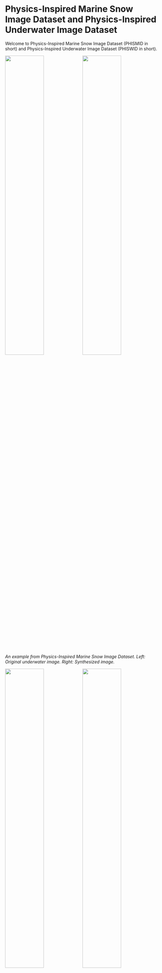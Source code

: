# Physics-Inspired Marine Snow Image Dataset and Physics-Inspired Underwater Image Dataset
Welcome to Physics-Inspired Marine Snow Image Dataset (PHISMID in short) and Physics-Inspired Underwater Image Dataset (PHISWID in short).

<img src="img/PHISMID/1water.png" width=50%><img src="img/PHISMID/snowtest1.png" width=50%>  
*An example from Physics-Inspired Marine Snow Image Dataset. Left: Original underwater image. Right: Synthesized image.*

<img src="img/PHISWID/1room.png" width=50%><img src="img/PHISWID/1snow.png" width=50%>  
*An example from Physics-Inspired Underwater Image Dataset. Left: Original underwater image. Right: Synthesized image.*

PHISWID is tailored to enhance underwater image processing through physics-inspired image synthesis. PHISWID showcases ***color degradation*** and the often-neglected effects of ***marine snow***, a composite of organic matter and sand particles. PHISMID showcases ***marine snow***. We mathematically model the light scattering of marine snow through physics-based underwater image observation model. The modeled artifacts are synthesized with underwater images and construct large-scale pairs of ground-truth and degraded images to calculate objective qualities for underwater image enhancement and to train a deep neural network.

## References
If you use PHISMID or PHISWID in your paper, please cite the following paper. The details for synthesizing marine snow artifacts are also described.
  1. [R. Kaneko, H. Higashi, and Y. Tanaka, "Physics-Inspired Synthesized Underwater Image Dataset" preprint on arXiv, 2024.](https://arxiv.org/abs/2404.03998)

## Dataset Descriptions
**PHISMID**: Designed for marine snow removal  
**PHISWID**: Designed for underwater image enhancement/restoration as well as marine snow removal

### PHISMID Specifications
PHISMID contains 400 image pairs, all having a pixel resolution of 384 x 384. All original underwater images are collected from [flicker](https://www.flickr.com) under Creative Commons Attribution-NonCommercial-ShareAlike 2.0 Generic(CC BY-NC-SA 2.0) License and CC BY 2.0. It consists of an original underwater image and that contains synthesized marine snow artifacts.

### PHISWID Specifications
PHISWID contains 2264 image pairs, all having a pixel resolution of 384 x 384. All original atmospheric RGB-D images used for PHISWID are collected from NYD-RGB dataset and an outdoor image dataset. An image pair contains one original atmospheric image and one synthesized underwater image degraded by color shift ([ueda et al.](https://ieeexplore.ieee.org/abstract/document/8803195)) and marine snow artifacts.

## Downloading PHISMID and PHISWID
You can download PHISMID and PHISWID from [Google Drive](<https://drive.google.com/drive/folders/0ANDhHoSp5QZvUk9PVA>). The file is zipped. After unzipping, you can find *original* and *snow* directories.

The images in *original* are real underwater images without marine snow or atmospheric images, i.e., ground-truth images. Those in *snow* are degraded images with synthesized marine snow artifacts or synthesized color shift and marine snow artifacts.

## Examples from PHISMID
The images below are examples of PHISMID.
|Original underwater image| Synthesized images with marine snow|
|---|---|
|<img src="img/PHISMID/1water.png" width=100%> | <img src="img/PHISMID/snowtest1.png" width=100%> |
|<img src="img/PHISMID/2water.png" width=100%> | <img src="img/PHISMID/snowtest2.png" width=100%> |
|<img src="img/PHISMID/7water.png" width=100%> | <img src="img/PHISMID/snowtest7.png" width=100%> |


## Examples from PHISWID
The images below are examples of PHISWID.
|Original underwater image| Synthesized images with color shift and marine snow|
|---|---|
|<img src="img/PHISWID/1room.png" width=100%> |  <img src="img/PHISWID/1snow.png" width=100%> |
|<img src="img/PHISWID/2room.png" width=100%> | <img src="img/PHISWID/2snow.png" width=100%> |
|<img src="img/PHISWID/3room.png" width=100%> | <img src="img/PHISWID/3snow.png" width=100%> |


## Benchmarking Results on Synthesized Images
The following tables are the current state-of-the-art results for marine snow removal. The average PSNRs/SSIMs are computed over the test datasets. If you would like to update the results, [please let us know](<mailto:r.kaneko@msp-lab.org>)!!

### PHISMID Results
|Method   | PSNR  | SSIM  |
|---|---|---|
|Median filter (kernel size 3x3)   |  30.10 | 0.9907  |
|Median filter (kernel size 5x5)   |  29.73 | 0.9886  |
|Adaptive median filter (kernel size 3x3)   | 30.40  | 0.9877  |
|Adaptive median filter (kernel size 5x5)   | 30.42  | 0.9878  |
|U-Net   | **37.25**  | **0.9930**  |
|Synthesized image   | 30.63  | 0.9873  |


### PHISWID Results
|Method   | PSNR  | SSIM  |
|---|---|---|
|Deep WaveNet(UIEB) ([Sharma et al.](https://arxiv.org/abs/2106.07910))   |17.73  | 0.076  |
|Water Net(UIEB) ([C Li et al.](https://ieeexplore.ieee.org/document/8917818))   |14.35   | 0.064  |
|U-shape(LSUI) ([L Peng et al.](https://ieeexplore.ieee.org/abstract/document/10129222))   |19.77  | 0.397  |
|U-Net   | **23.52**  | **0.692**  |
|Synthesized image   | 17.35  | -0.120  |

## Restoration Results
The images below are restoration examples for both datasets.

### PHISMID Results
|Median filter  | Adaptive median filter  | U-Net  |
|---|---|---|
|<img src="img/PHISMID_Result/MF/3mfsnowtest1.png" width=100%> |  <img src="img/PHISMID_Result/AdaptiveMF/3AdaptiveMFsnowtest1.png" width=100%> | <img src="img/PHISMID_Result/U-Net/PHISMID_test1.png" width=100%>  |
|<img src="img/PHISMID_Result/MF/3mftest7.png" width=100%> | <img src="img/PHISMID_Result/AdaptiveMF/3AdaptiveMFtest7.png" width=100%> | <img src="img/PHISMID_Result/U-Net/PHISMID_test10.png" width=100%>|
|<img src="img/PHISMID_Result/MF/3mfsnowtest10.png" width=100%> | <img src="img/PHISMID_Result/AdaptiveMF/3AdaptiveMFsnowtest10.png" width=100%> | <img src="img/PHISMID_Result/U-Net/PHISMID_test2.png" width=100%>|


### PHISWID Results
|Deep WaveNet  | Water Net  | U-shape  | U-Net  |
|---|---|---|---|
|<img src="img/PHISWID_Result/Deepwavenet/Deepwavenet_205.png" width=100%> |  <img src="img/PHISWID_Result/Waternet/waternet_205.png" width=100%> | <img src="img/PHISWID_Result/U-shape/Ushape3.png" width=100%>  |<img src="img/PHISWID_Result/U-Net/PHISWID_room1.png" width=100%>  |
|<img src="img/PHISWID_Result/Deepwavenet/Deepwavenet_206.png" width=100%> | <img src="img/PHISWID_Result/Waternet/waternet_206.png" width=100%> | <img src="img/PHISWID_Result/U-shape/Ushape4.png" width=100%>|<img src="img/PHISWID_Result/U-Net/PHISWID_room2.png" width=100%>  |
|<img src="img/PHISWID_Result/Deepwavenet/Deepwavenet_207.png" width=100%> | <img src="img/PHISWID_Result/Waternet/waternet_207.png" width=100%> | <img src="img/PHISWID_Result/U-shape/Ushape5.png" width=100%>|<img src="img/PHISWID_Result/U-Net/PHISWID_room3.png" width=100%>  |

## Copyright
Copyright (c) 2024 Reina Kaneko, Hiroshi Higashi, and Yuichi Tanaka.

We would like to thank all users on flickr who made original underwater images available under the CC BY-NC-SA 2.0 license. Credits of all the images in PHISMID and PHISWID are available in this repository through img_user_id.csv. Please let us know if you have any questions and comments on this dataset.


